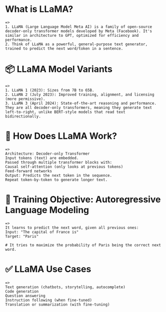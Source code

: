 # What is LLaMA?
    =>
    1. LLaMA (Large Language Model Meta AI) is a family of open-source decoder-only transformer models developed by Meta (Facebook). It's similar in architecture to GPT, optimized for efficiency and performance.
    2. Think of LLaMA as a powerful, general-purpose text generator, trained to predict the next word/token in a sentence.


# 📦 LLaMA Model Variants
    =>
    1. LLaMA 1 (2023): Sizes from 7B to 65B.
    2. LLaMA 2 (July 2023): Improved training, alignment, and licensing (more permissive).
    3. LLaMA 3 (April 2024): State-of-the-art reasoning and performance.
    They are all decoder-only transformers, meaning they generate text left-to-right, unlike BERT-style models that read text bidirectionally.


# 🧠 How Does LLaMA Work?
    =>
    Architecture: Decoder-only Transformer
    Input tokens (text) are embedded.
    Passed through multiple transformer blocks with:
    Causal self-attention (only looks at previous tokens)
    Feed-forward networks
    Output: Predicts the next token in the sequence.
    Repeat token-by-token to generate longer text.

# 🔄 Training Objective: Autoregressive Language Modeling
    =>
    It learns to predict the next word, given all previous ones:
    Input: "The capital of France is"
    Target: "Paris"
    
    # It tries to maximize the probability of Paris being the correct next word.

# ✅ LLaMA Use Cases
    =>
    Text generation (chatbots, storytelling, autocomplete)
    Code generation
    Question answering
    Instruction following (when fine-tuned)
    Translation or summarization (with fine-tuning)
